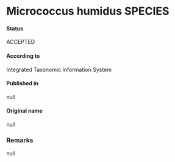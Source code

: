 Micrococcus humidus SPECIES
=======

#### Status
ACCEPTED

#### According to
Integrated Taxonomic Information System

#### Published in
null

#### Original name
null

### Remarks
null